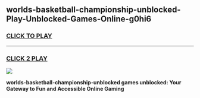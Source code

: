 
## worlds-basketball-championship-unblocked-Play-Unblocked-Games-Online-g0hi6
<h3>
<a href="https://premium76.site?title=worlds-basketball-championship-unblocked&ref=25A">CLICK TO PLAY</a></h3>
<hr>

<h3>
<a href="https://premium76.site?title=worlds-basketball-championship-unblocked&ref=25A">CLICK 2 PLAY</a>
  
</h3>

<a href="https://premium76.site?title=worlds-basketball-championship-unblocked&ref=25A"><img src="https://clearcache.store/games.png"></a>


**worlds-basketball-championship-unblocked games unblocked: Your Gateway to Fun and Accessible Online Gaming**
